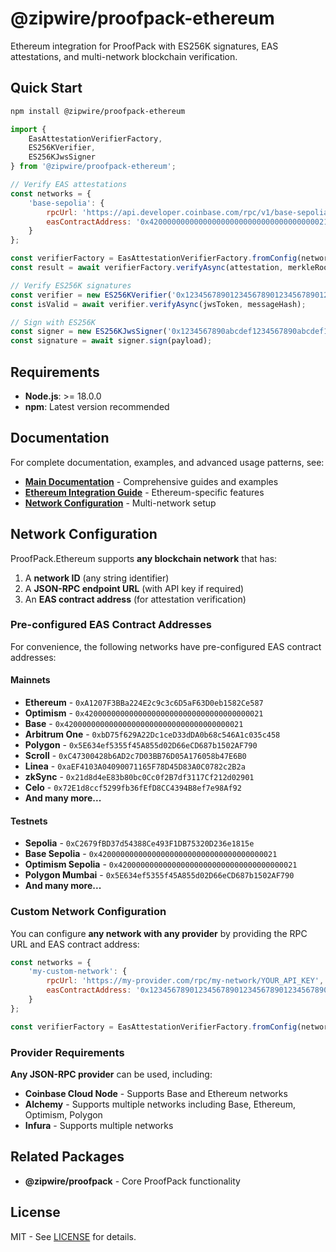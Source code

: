 # @zipwire/proofpack-ethereum

Ethereum integration for ProofPack with ES256K signatures, EAS attestations, and multi-network blockchain verification.

## Quick Start

```bash
npm install @zipwire/proofpack-ethereum
```

```javascript
import { 
    EasAttestationVerifierFactory, 
    ES256KVerifier,
    ES256KJwsSigner 
} from '@zipwire/proofpack-ethereum';

// Verify EAS attestations
const networks = {
    'base-sepolia': {
        rpcUrl: 'https://api.developer.coinbase.com/rpc/v1/base-sepolia/YOUR_API_KEY',
        easContractAddress: '0x4200000000000000000000000000000000000021'
    }
};

const verifierFactory = EasAttestationVerifierFactory.fromConfig(networks);
const result = await verifierFactory.verifyAsync(attestation, merkleRoot);

// Verify ES256K signatures
const verifier = new ES256KVerifier('0x1234567890123456789012345678901234567890');
const isValid = await verifier.verifyAsync(jwsToken, messageHash);

// Sign with ES256K
const signer = new ES256KJwsSigner('0x1234567890abcdef1234567890abcdef1234567890abcdef1234567890abcdef');
const signature = await signer.sign(payload);
```

## Requirements

- **Node.js**: >= 18.0.0
- **npm**: Latest version recommended

## Documentation

For complete documentation, examples, and advanced usage patterns, see:

- **[Main Documentation](../README.md)** - Comprehensive guides and examples
- **[Ethereum Integration Guide](../README.md#blockchain-integration)** - Ethereum-specific features
- **[Network Configuration](../README.md#network-configuration-patterns)** - Multi-network setup

## Network Configuration

ProofPack.Ethereum supports **any blockchain network** that has:
1. A **network ID** (any string identifier)
2. A **JSON-RPC endpoint URL** (with API key if required)
3. An **EAS contract address** (for attestation verification)

### Pre-configured EAS Contract Addresses

For convenience, the following networks have pre-configured EAS contract addresses:

#### Mainnets
- **Ethereum** - `0xA1207F3BBa224E2c9c3c6D5aF63D0eb1582Ce587`
- **Optimism** - `0x4200000000000000000000000000000000000021`
- **Base** - `0x4200000000000000000000000000000000000021`
- **Arbitrum One** - `0xbD75f629A22Dc1ceD33dDA0b68c546A1c035c458`
- **Polygon** - `0x5E634ef5355f45A855d02D66eCD687b1502AF790`
- **Scroll** - `0xC47300428b6AD2c7D03BB76D05A176058b47E6B0`
- **Linea** - `0xaEF4103A04090071165F78D45D83A0C0782c2B2a`
- **zkSync** - `0x21d8d4eE83b80bc0Cc0f2B7df3117Cf212d02901`
- **Celo** - `0x72E1d8ccf5299fb36fEfD8CC4394B8ef7e98Af92`
- **And many more...**

#### Testnets
- **Sepolia** - `0xC2679fBD37d54388Ce493F1DB75320D236e1815e`
- **Base Sepolia** - `0x4200000000000000000000000000000000000021`
- **Optimism Sepolia** - `0x4200000000000000000000000000000000000021`
- **Polygon Mumbai** - `0x5E634ef5355f45A855d02D66eCD687b1502AF790`
- **And many more...**

### Custom Network Configuration

You can configure **any network with any provider** by providing the RPC URL and EAS contract address:

```javascript
const networks = {
    'my-custom-network': {
        rpcUrl: 'https://my-provider.com/rpc/my-network/YOUR_API_KEY',
        easContractAddress: '0x1234567890123456789012345678901234567890'
    }
};

const verifierFactory = EasAttestationVerifierFactory.fromConfig(networks);
```

### Provider Requirements

**Any JSON-RPC provider** can be used, including:
- **Coinbase Cloud Node** - Supports Base and Ethereum networks
- **Alchemy** - Supports multiple networks including Base, Ethereum, Optimism, Polygon
- **Infura** - Supports multiple networks

## Related Packages

- **@zipwire/proofpack** - Core ProofPack functionality

## License

MIT - See [LICENSE](../../../LICENSE) for details. 